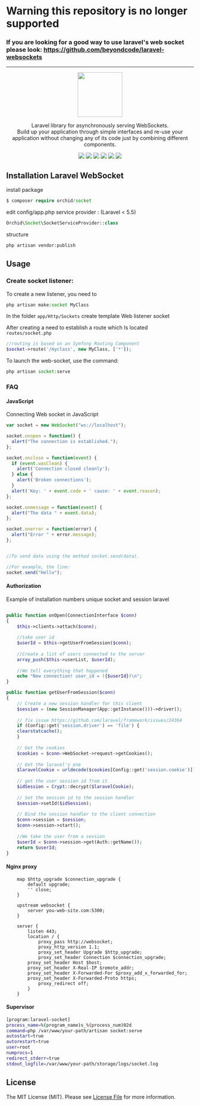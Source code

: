 # Warning this repository is no longer supported

### If you are looking for a good way to use laravel's web socket please look: https://github.com/beyondcode/laravel-websockets

----


<p align="center">
<a href="https://github.com/TheOrchid/Platform"><img height="120"  src="https://cloud.githubusercontent.com/assets/5102591/22400427/ecfae2ce-e5c5-11e6-8430-16eef73c01a5.png">
</a>
</p>

<p align="center">
Laravel  library for asynchronously serving WebSockets. <br> Build up your application through simple interfaces and re-use your application without changing any of its code just by combining different components.
</p>

<p align="center">
<a href="https://www.paypal.me/tabuna/10usd"><img src="https://img.shields.io/badge/Donate-PayPal-green.svg"></a>
<a href="https://insight.sensiolabs.com/projects/044d975d-c934-4d2a-9fb0-ffdf065db545"><img src="https://insight.sensiolabs.com/projects/044d975d-c934-4d2a-9fb0-ffdf065db545/mini.png?2"/></a>
<a href="https://styleci.io/repos/48105071"><img src="https://styleci.io/repos/48105071/shield?branch=master"/></a>
<a href="https://packagist.org/packages/orchid/socket"><img src="https://poser.pugx.org/orchid/socket/v/stable"/></a>
<a href="https://packagist.org/packages/orchid/socket"><img src="https://poser.pugx.org/orchid/socket/downloads"/></a>
<a href="https://packagist.org/packages/orchid/socket"><img src="https://poser.pugx.org/orchid/socket/license"/></a>
</p>



## Installation Laravel WebSocket

install package

```php
$ composer require orchid/socket
```

edit config/app.php service provider : (Laravel < 5.5)

```php
Orchid\Socket\SocketServiceProvider::class
```

structure

```php
php artisan vendor:publish
```


## Usage

### Create socket listener:
	
To create a new listener, you need to	
```php
php artisan make:socket MyClass
```

In the folder `app/Http/Sockets` create template Web listener socket

After creating a need to establish a route which Is located `routes/socket.php`

```php
//routing is based on an Symfony Routing Component
$socket->route('/myclass', new MyClass, ['*']);
```

To launch the web-socket, use the command:
```php
php artisan socket:serve
```

### FAQ



#### JavaScript

Connecting Web socket in JavaScript

```javascript
var socket = new WebSocket("ws://localhost");

socket.onopen = function() {
  alert("The connection is established.");
};

socket.onclose = function(event) {
  if (event.wasClean) {
    alert('Connection closed cleanly');
  } else {
    alert('Broken connections'); 
  }
  alert('Key: ' + event.code + ' cause: ' + event.reason);
};

socket.onmessage = function(event) {
  alert("The data " + event.data);
};

socket.onerror = function(error) {
  alert("Error " + error.message);
};


//To send data using the method socket.send(data).

//For example, the line:
socket.send("Hello");

```



#### Authorization

Example of installation numbers unique socket and session laravel
```php

public function onOpen(ConnectionInterface $conn)
{
    $this->clients->attach($conn);
    
    //take user id
    $userId = $this->getUserFromSession($conn);
    
    //Create a list of users connected to the server
    array_push($this->userList, $userId);
    
    //We tell everything that happened
    echo "New connection! user_id = ({$userId})\n";
}

public function getUserFromSession($conn)
{
    // Create a new session handler for this client
    $session = (new SessionManager(App::getInstance()))->driver();
    
    // fix issue https://github.com/laravel/framework/issues/24364
    if (Config::get('session.driver') == 'file') {	
	clearstatcache();
    }
    
    // Get the cookies
    $cookies = $conn->WebSocket->request->getCookies();
    
    // Get the laravel's one
    $laravelCookie = urldecode($cookies[Config::get('session.cookie')]);
    
    // get the user session id from it
    $idSession = Crypt::decrypt($laravelCookie);
    
    // Set the session id to the session handler
    $session->setId($idSession);
    
    // Bind the session handler to the client connection
    $conn->session = $session;
    $conn->session->start();
    
    //We take the user from a session
    $userId = $conn->session->get(Auth::getName());
    return $userId;
}

```


#### Nginx proxy

```nginx
    map $http_upgrade $connection_upgrade {
        default upgrade;
        '' close;
    }

    upstream websocket {
        server you-web-site.com:5300;
    }

    server {
        listen 443;
        location / {
            proxy_pass http://websocket;
            proxy_http_version 1.1;
            proxy_set_header Upgrade $http_upgrade;
            proxy_set_header Connection $connection_upgrade;
	    proxy_set_header Host $host;
	    proxy_set_header X-Real-IP $remote_addr;
	    proxy_set_header X-Forwarded-For $proxy_add_x_forwarded_for;
	    proxy_set_header X-Forwarded-Proto https;
            proxy_redirect off;
        }
    }
```


#### Supervisor

```bash
[program:laravel-socket]
process_name=%(program_name)s_%(process_num)02d
command=php /var/www/your-path/artisan socket:serve
autostart=true
autorestart=true
user=root
numprocs=1
redirect_stderr=true
stdout_logfile=/var/www/your-path/storage/logs/socket.log
```


## License

The MIT License (MIT). Please see [License File](LICENSE) for more information.
